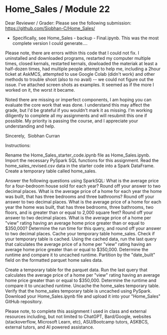 # Home_Sales / Module 22

Dear Reviewer / Grader:
Please see the following submission: https://github.com/Siobhan-C/Home_Sales/
- Specifically, see Home_Sales - backup - Final.ipynb. This was the most complete version I could generate.... 

Please note, there are errors within this code that I could not fix. 
I uninstalled and downloaded programs, restarted my computer multiple times, closed kernals, restarted kernals, dowloaded the materiak at least a half-dozen times, had multiple people attempt to help me, including a 2hour ticket at AskMCS, attempted to use Google Colab (didn't work) and other methods to trouble shoot (also to no avail) -- we could not figure out the issue.  I've attached screen shots as examples. It seemed as if the more I worked on it, the worst it became.

Noted there are missing or imperfect components, I am hoping you can evaluate the core work that was done. I understand this may affect the grade, but I'd be grateful if you wouldn't mark it as missing. I'm working diligently to complete all my assignments and will resubmit this one if possible. My priority is passing the course, and I appreciate your understanding and help.

Sincerely, 
Siobhan Curran


Instructions:

Rename the Home_Sales_starter_code.ipynb file as Home_Sales.ipynb.
Import the necessary PySpark SQL functions for this assignment.
Read the home_sales_revised.csv data in the starter code into a Spark DataFrame.
Create a temporary table called home_sales.

Answer the following questions using SparkSQL:
What is the average price for a four-bedroom house sold for each year? Round off your answer to two decimal places.
What is the average price of a home for each year the home was built, that has three bedrooms and three bathrooms? Round off your answer to two decimal places.
What is the average price of a home for each year the home was built, that has three bedrooms, three bathrooms, two floors, and is greater than or equal to 2,000 square feet? Round off your answer to two decimal places.
What is the average price of a home per "view" rating having an average home price greater than or equal to $350,000? Determine the run time for this query, and round off your answer to two decimal places.
Cache your temporary table home_sales.
Check if your temporary table is cached.
Using the cached data, run the last query that calculates the average price of a home per "view" rating having an average home price greater than or equal to $350,000. Determine the runtime and compare it to uncached runtime.
Partition by the "date_built" field on the formatted parquet home sales data.

Create a temporary table for the parquet data.
Run the last query that calculates the average price of a home per "view" rating having an average home price greater than or equal to $350,000. Determine the runtime and compare it to uncached runtime.
Uncache the home_sales temporary table.
Verify that the home_sales temporary table is uncached using PySpark.
Download your Home_Sales.ipynb file and upload it into your "Home_Sales" GitHub repository.



Please note, to complete this assignment I used in class and external resources including, but not limited to ChatGPT, Bard/Google, websites (stackoverflow, Microsoft Learn, etc), ASU/Bootcamp tutors, ASKBCS, external tutors, and AI powered assistance. 
